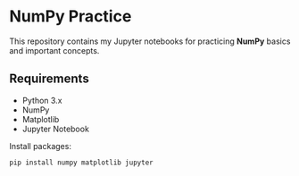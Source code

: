 # NumPy Practice

This repository contains my Jupyter notebooks for practicing **NumPy** basics and important concepts.

## Requirements
- Python 3.x
- NumPy
- Matplotlib
- Jupyter Notebook

Install packages:
```bash
pip install numpy matplotlib jupyter
